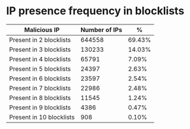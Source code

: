 # IP presence frequency in blocklists
| Malicious IP | Number of IPs | % |
|----|----|----|
| Present in 2 blocklists | 644558 | 69.43% |
| Present in 3 blocklists | 130233 | 14.03% |
| Present in 4 blocklists | 65791 | 7.09% |
| Present in 5 blocklists | 24397 | 2.63% |
| Present in 6 blocklists | 23597 | 2.54% |
| Present in 7 blocklists | 22986 | 2.48% |
| Present in 8 blocklists | 11545 | 1.24% |
| Present in 9 blocklists | 4386 | 0.47% |
| Present in 10 blocklists | 908 | 0.10% |
